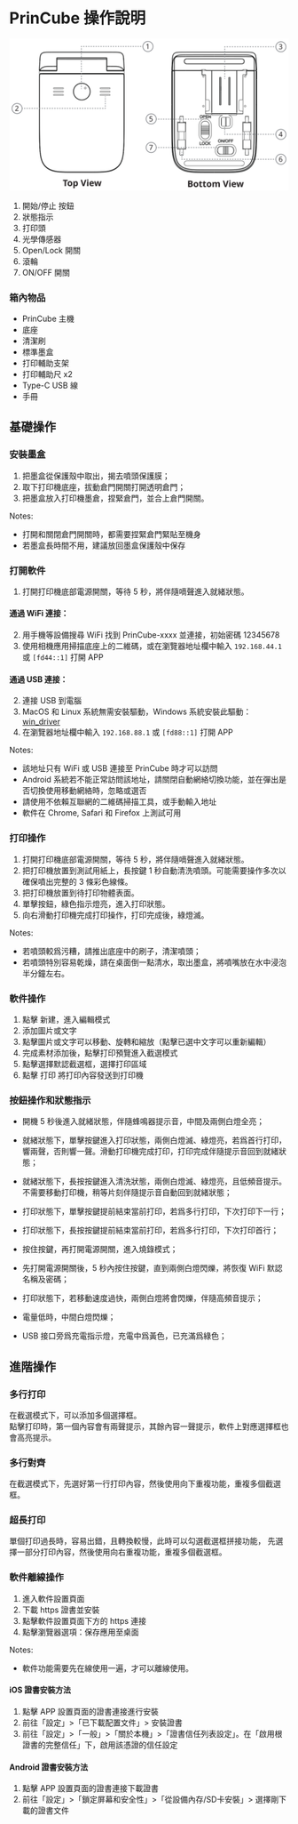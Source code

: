 PrinCube 操作說明
======

<img src="princube.svg">  
<br>

1. 開始/停止 按鈕
2. 狀態指示
3. 打印頭
4. 光學傳感器
5. Open/Lock 開關
6. 滾輪
7. ON/OFF 開關

### 箱內物品
 - PrinCube 主機
 - 底座
 - 清潔刷
 - 標準墨盒
 - 打印輔助支架
 - 打印輔助尺 x2
 - Type-C USB 線
 - 手冊


## 基礎操作

### 安裝墨盒

1. 把墨盒從保護殼中取出，揭去噴頭保護膜；
2. 取下打印機底座，拔動倉門開關打開透明倉門；
3. 把墨盒放入打印機墨倉，捏緊倉門，並合上倉門開關。

Notes:
 - 打開和關閉倉門開關時，都需要捏緊倉門緊貼至機身
 - 若墨盒長時間不用，建議放回墨盒保護殼中保存


### 打開軟件

1. 打開打印機底部電源開關，等待 5 秒，將伴隨嘀聲進入就緒狀態。

#### 通過 WiFi 連接：

2. 用手機等設備搜尋 WiFi 找到 PrinCube-xxxx 並連接，初始密碼 12345678
3. 使用相機應用掃描底座上的二維碼，或在瀏覽器地址欄中輸入 `192.168.44.1` 或 `[fd44::1]` 打開 APP

#### 通過 USB 連接：

2. 連接 USB 到電腦
3. MacOS 和 Linux 系統無需安裝驅動，Windows 系統安裝此驅動：<a href="win_driver">win_driver</a>
4. 在瀏覽器地址欄中輸入 `192.168.88.1` 或 `[fd88::1]` 打開 APP

Notes:
 - 該地址只有 WiFi 或 USB 連接至 PrinCube 時才可以訪問
 - Android 系統若不能正常訪問該地址，請關閉自動網絡切換功能，並在彈出是否切換使用移動網絡時，忽略或選否
 - 請使用不依賴互聯網的二維碼掃描工具，或手動輸入地址
 - 軟件在 Chrome, Safari 和 Firefox 上測試可用


### 打印操作

1. 打開打印機底部電源開關，等待 5 秒，將伴隨嘀聲進入就緒狀態。
2. 把打印機放置到測試用紙上，長按鍵 1 秒自動清洗噴頭。可能需要操作多次以確保噴出完整的 3 條彩色線條。
3. 把打印機放置到待打印物體表面。
4. 單擊按鈕，綠色指示燈亮，進入打印狀態。
5. 向右滑動打印機完成打印操作，打印完成後，綠燈滅。

Notes:
 - 若噴頭較爲污糟，請推出底座中的刷子，清潔噴頭；
 - 若噴頭特別容易乾燥，請在桌面倒一點清水，取出墨盒，將噴嘴放在水中浸泡半分鐘左右。


### 軟件操作

1. 點擊 新建，進入編輯模式
2. 添加圖片或文字
3. 點擊圖片或文字可以移動、旋轉和縮放（點擊已選中文字可以重新編輯）
4. 完成素材添加後，點擊打印預覽進入截選模式
5. 點擊選擇默認截選框，選擇打印區域
6. 點擊 打印 將打印內容發送到打印機


### 按鈕操作和狀態指示
 - 開機 5 秒後進入就緒狀態，伴隨蜂鳴器提示音，中間及兩側白燈全亮；
 - 就緒狀態下，單擊按鍵進入打印狀態，兩側白燈滅、綠燈亮，若爲首行打印，響兩聲，否則響一聲。滑動打印機完成打印，打印完成伴隨提示音回到就緒狀態；
 - 就緒狀態下，長按按鍵進入清洗狀態，兩側白燈滅、綠燈亮，且低頻音提示。不需要移動打印機，稍等片刻伴隨提示音自動回到就緒狀態；
 - 打印狀態下，單擊按鍵提前結束當前打印，若爲多行打印，下次打印下一行；
 - 打印狀態下，長按按鍵提前結束當前打印，若爲多行打印，下次打印首行；
 - 按住按鍵，再打開電源開關，進入燒錄模式；
 - 先打開電源開關後，5 秒內按住按鍵，直到兩側白燈閃爍，將恢復 WiFi 默認名稱及密碼；

 - 打印狀態下，若移動速度過快，兩側白燈將會閃爍，伴隨高頻音提示；
 - 電量低時，中間白燈閃爍；
 - USB 接口旁爲充電指示燈，充電中爲黃色，已充滿爲綠色；


## 進階操作

### 多行打印

在截選模式下，可以添加多個選擇框。  
點擊打印時，第一個內容會有兩聲提示，其餘內容一聲提示，軟件上對應選擇框也會高亮提示。

### 多行對齊

在截選模式下，先選好第一行打印內容，然後使用向下重複功能，重複多個截選框。

### 超長打印

單個打印過長時，容易出錯，且轉換較慢，此時可以勾選截選框拼接功能，
先選擇一部分打印內容，然後使用向右重複功能，重複多個截選框。


### 軟件離線操作

1. 進入軟件設置頁面
2. 下載 https 證書並安裝
3. 點擊軟件設置頁面下方的 https 連接
4. 點擊瀏覽器選項：保存應用至桌面

Notes:
 - 軟件功能需要先在線使用一遍，才可以離線使用。

#### iOS 證書安裝方法
1. 點擊 APP 設置頁面的證書連接進行安裝
2. 前往「設定」>「已下載配置文件」> 安裝證書
3. 前往「設定」>「一般」>「關於本機」>「證書信任列表設定」。在「啟用根證書的完整信任」下，啟用該憑證的信任設定

#### Android 證書安裝方法
1. 點擊 APP 設置頁面的證書連接下載證書
2. 前往「設定」>「鎖定屏幕和安全性」>「從設備內存/SD卡安裝」> 選擇剛下載的證書文件

